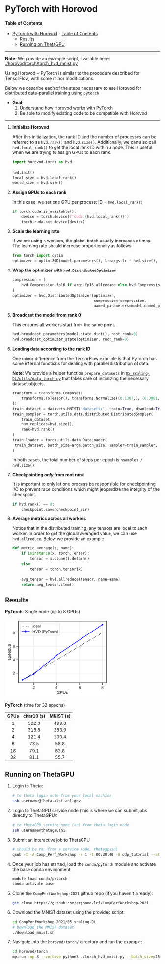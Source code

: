 # PyTorch with Horovod

#### Table of Contents

- [PyTorch with Horovod](#pytorch-with-horovod)
      - [Table of Contents](#table-of-contents)
  * [Results](#results)
  * [Running on ThetaGPU](#running-on-thetagpu)

---

**Note:** We provide an example script, available here: [./horovod/torch/torch_hvd_mnist.py](./torch/torch_hvd_mnist.py)

Using Horovod + PyTorch is similar to the procedure described for TensorFlow, with some minor modifications.

Below we describe each of the steps necessary to use Horovod for distributed data-parallel training using `pytorch`

- **Goal:** 
  1. Understand how Horovod works with PyTorch
  2. Be able to modify existing code to be compatible with Horovod

---

1. **Initialize Horovod**

   After this initialization, the rank ID and the number of processes can be referred to as `hvd.rank()` and `hvd.size()`. Additionally, we can also call `hvd.local_rank()` to get the local rank ID within a node. This is useful when we are trying to assign GPUs to each rank.

   ```python
   import horovod.torch as hvd
   
   hvd.init()
   local_size = hvd.local_rank()
   world_size = hvd.size()
   ```

2. **Assign GPUs to each rank**

   In this case, we set one GPU per process: ID = `hvd.local_rank()`

   ```python
   if torch.cuda.is_available():
       device = torch.device(f'cuda:{hvd.local_rank()}')
       torch.cuda.set_device(device)
   ```

3. **Scale the learning rate**

   If we are using `n` workers, the global batch usually increases `n` times. The learning rate should increase proportionally as follows

   ```python
   from torch import optim
   optimizer = optim.SGD(model.parameters(), lr=args.lr * hvd.size(), momentum=args.momentum)
   ```

4. **Wrap the optimizer with `hvd.DistributedOptimizer`**

   ```python
   compression = (
       hvd.Compression.fp16 if args.fp16_allreduce else hvd.Compression.none
   )
   optimizer = hvd.DistributedOptimizer(optimizer,
                                        compression=compression,
                                        named_parameters=model.named_parameters())
   ```

5. **Broadcast the model from rank 0**

   This ensures all workers start from the same point.

   ```python
   hvd.broadcast_parameters(model.state_dict(), root_rank=0)
   hvd.broadcast_optimizer_state(optimizer, root_rank=0)
   ```

6. **Loading data according to the rank ID**

   One minor difference from the TensorFlow example is that PyTorch has some internal functions for dealing with parallel distribution of data.

   **Note**: We provide a helper function `prepare_datasets` in [`05_scaling-DL/utils/data_torch.py`](../utils/data_torch.py) that takes care of initializing the necessary dataset objects.
   
   ```python
   transform = transforms.Compose([
       transforms.ToTensor(), transforms.Normalize((0.1307,), (0.3081,))
   ])
   train_dataset = datasets.MNIST('datasets/', train=True, download=True, transform=transform)
   train_sampler = torch.utils.data.distributed.DistributedSampler(
       train_dataset,
       num_replicas=hvd.size(),
       rank=hvd.rank()
   )
   train_loader = torch.utils.data.DataLoader(
   	train_dataset, batch_size=args.batch_size, sampler=train_sampler, **kwargs
   )
   ```

   In both cases, the total number of steps per epoch is `nsamples / hvd.size()`.
   
7. **Checkpointing _only_ from root rank**

   It is important to only let one process be responsible for checkpointing I/O to prevent race conditions which might jeopardize the integrity of the checkpoint.

   ```python
   if hvd.rank() == 0:
       checkpoint.save(checkpoint_dir)
   ```

8. **Average metrics across all workers**

   Notice that in the distributed training, any tensors are local to each worker. In order to get the global averaged value, we can use `hvd.allreduce`. Below we provide an example

   ```python
   def metric_average(x, name):
       if isinstance(x, torch.Tensor):
           tensor = x.clone().detach()
       else:
           tensor = torch.tensor(x)
       
       avg_tensor = hvd.allreduce(tensor, name=name)
       return avg_tensor.item()
   ```

## Results

**PyTorch**: Single node (up to 8 GPUs)

<img src="../../images/torch_hvd_speedup.png" alt="pytorch_single_node" style="zoom:33%;" />

**PyTorch** (time for 32 epochs)

| GPUs | cifar10 (s) | MNIST (s) |
| :--: | :---------: | :-------: |
|  1   |    522.3    |   499.8   |
|  2   |    318.8    |   283.9   |
|  4   |    121.4    |   100.4   |
|  8   |    73.5     |   58.8    |
|  16  |    79.1     |   63.8    |
|  32  |    81.1     |   55.7    |

## Running on ThetaGPU

1. Login to Theta:

   ```bash
   # to theta login node from your local machine
   ssh username@theta.alcf.anl.gov
   ```

2. Login to ThetaGPU service node (this is where we can submit jobs directly to ThetaGPU):

   ```bash
   # to thetaGPU service node (sn) from theta login node
   ssh username@thetagpusn1
   ```

3. Submit an interactive job to ThetaGPU

   ```bash
   # should be ran from a service node, thetagpusn1
   qsub -I -A Comp_Perf_Workshop -n 1 -t 00:30:00 -O ddp_tutorial --attrs=pubnet=true
   ```

4. Once your job has started, load the `conda/pytorch` module and activate the base conda environment

   ```bash
   module load conda/pytorch
   conda activate base
   ```

5. Clone the `CompPerfWorkshop-2021` github repo (if you haven't already):

   ```bash
   git clone https://github.com/argonne-lcf/CompPerfWorkshop-2021
   ```

6. Download the MNIST dataset using the provided script:

   ```bash
   cd CompPerfWorkshop-2021/05_scaling-DL
   # Download the MNIST dataset
   ./download_mnist.sh
   ```

7. Navigate into the `horovod/torch/` directory and run the example:

   ```bash
   cd horovod/torch
   mpirun -np 8 --verbose python3 ./torch_hvd_mnist.py --batch_size=256 --epochs=10 > training.log&
   ```